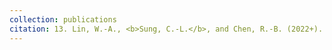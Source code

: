 ```yaml
---
collection: publications
citation: 13. Lin, W.-A., <b>Sung, C.-L.</b>, and Chen, R.-B. (2022+). Category tree Gaussian process for computer experiments with many-category qualitative factors and application to cooling system design, under revision. <a href="http://www.cips.org.tw/wordpress/index.php/2022/08/04/prize-111/"> [C. Z. Wei Memorial Award from CIPS in 2022] </a>
---
```


